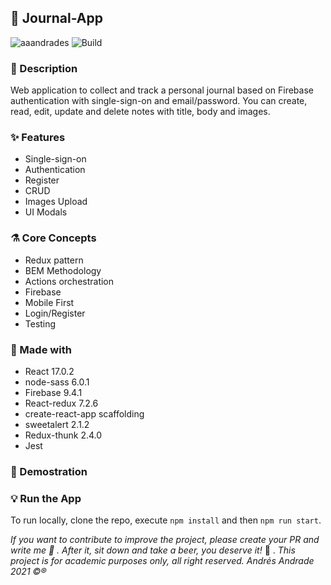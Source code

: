 ## :rocket: Journal-App

![aaandrades](https://img.shields.io/badge/-Frontend-orange)
![Build](https://img.shields.io/badge/-Working-brightgreen)

### :memo: Description
Web application to collect and track a personal journal based on Firebase authentication with single-sign-on and email/password. You can create, read, edit, update and delete notes with title, body and images.
### :sparkles: Features
- Single-sign-on
- Authentication
- Register
- CRUD
- Images Upload
- UI Modals
### :alembic: Core Concepts
- Redux pattern
- BEM Methodology
- Actions orchestration
- Firebase
- Mobile First
- Login/Register
- Testing
### :construction: Made with
- React 17.0.2
- node-sass 6.0.1
- Firebase 9.4.1
- React-redux 7.2.6
- create-react-app scaffolding
- sweetalert 2.1.2
- Redux-thunk 2.4.0
- Jest
### :hammer: Demostration

### :bulb: Run the App
To run locally, clone the repo, execute ```npm install``` and then ```npm run start```.

*If you want to contribute to improve the project, please create your PR and write me :speech_balloon: . After it, sit down and take a beer, you deserve it!* :beers: .
*This project is for academic purposes only, all right reserved. Andrés Andrade 2021 :copyright::registered:*
